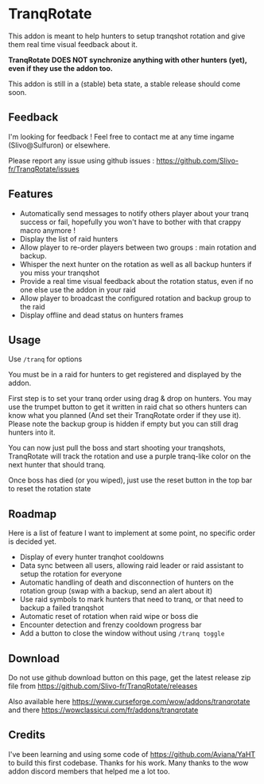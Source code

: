 # TranqRotate

This addon is meant to help hunters to setup tranqshot rotation and give them real time visual feedback about it.

**TranqRotate DOES NOT synchronize anything with other hunters (yet), even if they use the addon too.**

This addon is still in a (stable) beta state, a stable release should come soon.

## Feedback

I'm looking for feedback ! Feel free to contact me at any time ingame (Slivo@Sulfuron) or elsewhere.
 
Please report any issue using github issues : https://github.com/Slivo-fr/TranqRotate/issues

## Features

- Automatically send messages to notify others player about your tranq success or fail, hopefully you won't have to bother with that crappy macro anymore !
- Display the list of raid hunters
- Allow player to re-order players between two groups : main rotation and backup.
- Whisper the next hunter on the rotation as well as all backup hunters if you miss your tranqshot
- Provide a real time visual feedback about the rotation status, even if no one else use the addon in your raid
- Allow player to broadcast the configured rotation and backup group to the raid
- Display offline and dead status on hunters frames

## Usage
 
Use `/tranq` for options

You must be in a raid for hunters to get registered and displayed by the addon.

First step is to set your tranq order using drag & drop on hunters. You may use the trumpet button to get it written in raid chat so others hunters can know what you planned (And set their TranqRotate order if they use it). Please note the backup group is hidden if empty but you can still drag hunters into it.

You can now just pull the boss and start shooting your tranqshots, TranqRotate will track the rotation and use a purple tranq-like color on the next hunter that should tranq.

Once boss has died (or you wiped), just use the reset button in the top bar to reset the rotation state

## Roadmap

Here is a list of feature I want to implement at some point, no specific order is decided yet.

- Display of every hunter tranqhot cooldowns
- Data sync between all users, allowing raid leader or raid assistant to setup the rotation for everyone
- Automatic handling of death and disconnection of hunters on the rotation group (swap with a backup, send an alert about it)
- Use raid symbols to mark hunters that need to tranq, or that need to backup a failed tranqshot
- Automatic reset of rotation when raid wipe or boss die
- Encounter detection and frenzy cooldown progress bar
- Add a button to close the window without using `/tranq toggle`

## Download

Do not use github download button on this page, get the latest release zip file from https://github.com/Slivo-fr/TranqRotate/releases

Also available here https://www.curseforge.com/wow/addons/tranqrotate and there https://wowclassicui.com/fr/addons/tranqrotate

## Credits

I've been learning and using some code of https://github.com/Aviana/YaHT to build this first codebase. Thanks for his work.
Many thanks to the wow addon discord members that helped me a lot too.
